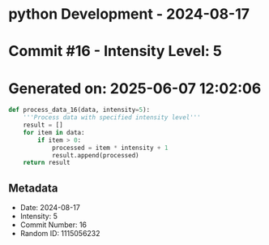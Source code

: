 ﻿# python Development - 2024-08-17
# Commit #16 - Intensity Level: 5
# Generated on: 2025-06-07 12:02:06
```python
def process_data_16(data, intensity=5):
    '''Process data with specified intensity level'''
    result = []
    for item in data:
        if item > 0:
            processed = item * intensity + 1
            result.append(processed)
    return result
```
## Metadata
- Date: 2024-08-17
- Intensity: 5
- Commit Number: 16
- Random ID: 1115056232
